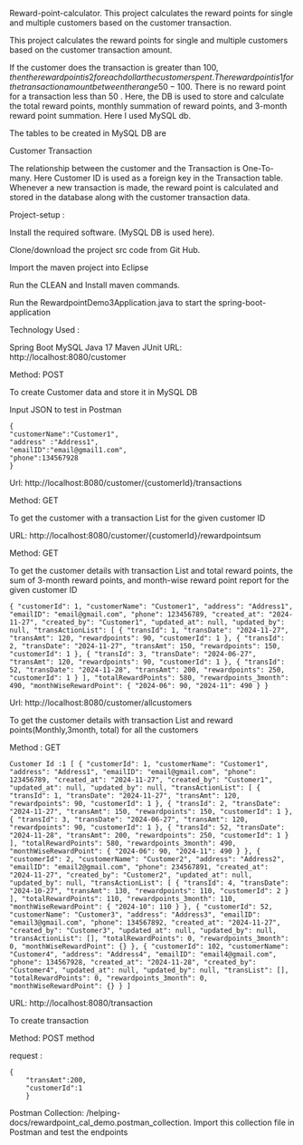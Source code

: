 Reward-point-calculator. This project calculates the reward points for single and multiple customers based on the customer transaction.

This project calculates the reward points for single and multiple customers based on the customer transaction amount.

If the customer does the transaction is greater than 100$, then the reward point is 2 for each dollar the customer spent. The reward point is 1 for the transaction amount between the range 50-100$. There is no reward point for a transaction less than 
50
. Here, the DB is used to store and calculate the total reward points, monthly summation of reward points, and 3-month reward point summation. Here I used MySQL db.

The tables to be created in MySQL DB are

Customer
Transaction

The relationship between the customer and the Transaction is One-To-many. Here Customer ID is used as a foreign key in the Transaction table. Whenever a new transaction is made, the reward point is calculated and stored in the database along with the customer transaction data.

Project-setup :

Install the required software. (MySQL DB is used here).

Clone/download  the project src code from Git Hub.

Import the maven project into Eclipse

Run  the CLEAN and Install maven commands.

Run the RewardpointDemo3Application.java to start the spring-boot-application

Technology Used :

Spring Boot
MySQL
Java 17
Maven
JUnit
URL: http://localhost:8080/customer

Method: POST

To create Customer data and store it in MySQL DB

Input JSON to test in Postman

	{
	"customerName":"Customer1",
	"address" :"Address1",
	"emailID":"email@gmail1.com",
	"phone":134567928
	}
Url: http://localhost:8080/customer/{customerId}/transactions

Method: GET

To get the customer with a transaction List for the given customer ID

URL: http://localhost:8080/customer/{customerId}/rewardpointsum

Method: GET

To get the customer details with transaction List and total reward points, the sum of 3-month reward points, and month-wise reward point report for the given customer ID

```
{ "customerId": 1, "customerName": "Customer1", "address": "Address1", "emailID": "email@gmail.com", "phone": 123456789, "created_at": "2024-11-27", "created_by": "Customer1", "updated_at": null, "updated_by": null, "transActionList": [ { "transId": 1, "transDate": "2024-11-27", "transAmt": 120, "rewardpoints": 90, "customerId": 1 }, { "transId": 2, "transDate": "2024-11-27", "transAmt": 150, "rewardpoints": 150, "customerId": 1 }, { "transId": 3, "transDate": "2024-06-27", "transAmt": 120, "rewardpoints": 90, "customerId": 1 }, { "transId": 52, "transDate": "2024-11-28", "transAmt": 200, "rewardpoints": 250, "customerId": 1 } ], "totalRewardPoints": 580, "rewardpoints_3month": 490, "monthWiseRewardPoint": { "2024-06": 90, "2024-11": 490 } }
```
Url: http://localhost:8080/customer/allcustomers

To get the customer details with transaction List and reward points(Monthly,3month, total) for all the customers

Method : GET
```
Customer Id :1 [ { "customerId": 1, "customerName": "Customer1", "address": "Address1", "emailID": "email@gmail.com", "phone": 123456789, "created_at": "2024-11-27", "created_by": "Customer1", "updated_at": null, "updated_by": null, "transActionList": [ { "transId": 1, "transDate": "2024-11-27", "transAmt": 120, "rewardpoints": 90, "customerId": 1 }, { "transId": 2, "transDate": "2024-11-27", "transAmt": 150, "rewardpoints": 150, "customerId": 1 }, { "transId": 3, "transDate": "2024-06-27", "transAmt": 120, "rewardpoints": 90, "customerId": 1 }, { "transId": 52, "transDate": "2024-11-28", "transAmt": 200, "rewardpoints": 250, "customerId": 1 } ], "totalRewardPoints": 580, "rewardpoints_3month": 490, "monthWiseRewardPoint": { "2024-06": 90, "2024-11": 490 } }, { "customerId": 2, "customerName": "Customer2", "address": "Address2", "emailID": "email2@gmail.com", "phone": 234567891, "created_at": "2024-11-27", "created_by": "Customer2", "updated_at": null, "updated_by": null, "transActionList": [ { "transId": 4, "transDate": "2024-10-27", "transAmt": 130, "rewardpoints": 110, "customerId": 2 } ], "totalRewardPoints": 110, "rewardpoints_3month": 110, "monthWiseRewardPoint": { "2024-10": 110 } }, { "customerId": 52, "customerName": "Customer3", "address": "Address3", "emailID": "email3@gmail.com", "phone": 134567892, "created_at": "2024-11-27", "created_by": "Customer3", "updated_at": null, "updated_by": null, "transActionList": [], "totalRewardPoints": 0, "rewardpoints_3month": 0, "monthWiseRewardPoint": {} }, { "customerId": 102, "customerName": "Customer4", "address": "Address4", "emailID": "email4@gmail.com", "phone": 134567928, "created_at": "2024-11-28", "created_by": "Customer4", "updated_at": null, "updated_by": null, "transList": [], "totalRewardPoints": 0, "rewardpoints_3month": 0, "monthWiseRewardPoint": {} } ]
```
URL: http://localhost:8080/transaction

To create transaction

Method: POST method

request :
```
{
    "transAmt":200,             
    "customerId":1  
    }
```
Postman Collection: /helping-docs/rewardpoint_cal_demo.postman_collection. 
Import this collection file in Postman and test the endpoints
